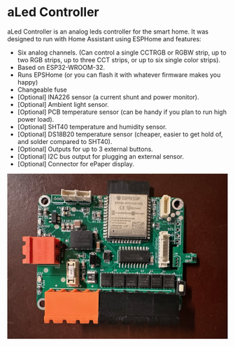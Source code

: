 # aLed Controller

aLed Controller is an analog leds controller for the smart home. It was designed to run with Home Assistant using ESPHome and features:

-  Six analog channels. (Can control a single CCTRGB or RGBW strip, up to two RGB strips, up to three CCT strips, or up to six single color strips).
- Based on ESP32-WROOM-32.
- Runs EPSHome (or you can flash it with whatever firmware makes you happy)
- Changeable fuse
- [Optional] INA226 sensor (a current shunt and power monitor).
- [Optional] Ambient light sensor.
- [Optional] PCB temperature sensor (can be handy if you plan to run high power load).
- [Optional] SHT40 temperature and humidity sensor.
- [Optional] DS18B20 temperature sensor (cheaper, easier to get hold of, and solder compared to SHT40).
- [Optional] Outputs for up to 3 external buttons.
- [Optional] I2C bus output for plugging an external sensor.
- [Optional] Connector for ePaper display.

![aLed Controller](resources/Images/PCB-Front.png)
